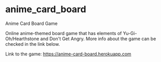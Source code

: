 # anime_card_board
Anime Card Board Game

Online anime-themed board game that has elements of Yu-Gi-Oh/Hearthstone and Don't Get Angry.
More info about the game can be checked in the link below.

Link to the game: https://anime-card-board.herokuapp.com